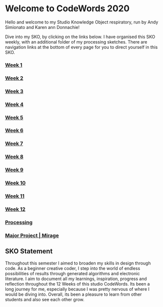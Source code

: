 # Welcome to CodeWords 2020

Hello and welcome to my Studio Knowledge Object respiratory, run by Andy Simionato and Karen ann Donnachie!

Dive into my SKO, by clicking on the links below. I have organised this SKO weekly, with an additional folder of my processing sketches. There are navigation links at the bottom of every page for you to direct yourself in this SKO.

### [Week 1](https://natnathania.github.io/Codewords-2020/Week%201/)
### [Week 2](https://natnathania.github.io/Codewords-2020/Week%202/)
### [Week 3](https://natnathania.github.io/Codewords-2020/Week%203/)
### [Week 4](https://natnathania.github.io/Codewords-2020/Week%204/)
### [Week 5](https://natnathania.github.io/Codewords-2020/Week%205/)
### [Week 6](https://natnathania.github.io/Codewords-2020/Week%206/)
### [Week 7](https://natnathania.github.io/Codewords-2020/Week%207/)
### [Week 8](https://natnathania.github.io/Codewords-2020/Week%208/)
### [Week 9](https://natnathania.github.io/Codewords-2020/Week%209/)
### [Week 10](https://natnathania.github.io/Codewords-2020/Week_10/)
### [Week 11](https://natnathania.github.io/Codewords-2020/Week_11/)
### [Week 12](https://natnathania.github.io/Codewords-2020/Week_12/)
### [Processing](https://natnathania.github.io/Codewords-2020/Processing/)
### [Major Project | Mirage](https://natnathania.github.io/Codewords-2020/Week_12/Mirage/)

## SKO Statement

Throughout this semester I aimed to broaden my skills in design through code. As a beginner creative coder, I step into the world of endless possibilities of results through generated algorithms and electronic literature. I aim to document all my learnings, inspiration, progress and reflection throughout the 12 Weeks of this studio CodeWords. Its been a long journey for me, especially because I was pretty nervous of where I would be diving into. Overall, its been a pleasure to learn from other students and also see each other grow.
